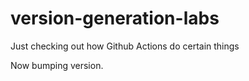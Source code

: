 # version-generation-labs
Just checking out how Github Actions do certain things

Now bumping version.